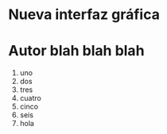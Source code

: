 # Nueva interfaz gráfica
# Autor blah blah blah

1. uno
99. dos
1923. tres
23. cuatro
14. cinco
9. seis
2. hola
